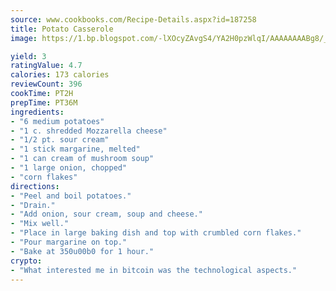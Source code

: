 ```yaml
---
source: www.cookbooks.com/Recipe-Details.aspx?id=187258
title: Potato Casserole
image: https://1.bp.blogspot.com/-lXOcyZAvgS4/YA2H0pzWlqI/AAAAAAAABg8/_HX4JI-WmFM0Tz684w_qYjP9vBzksmFNgCLcBGAsYHQ/s219/20.png

yield: 3
ratingValue: 4.7
calories: 173 calories
reviewCount: 396
cookTime: PT2H
prepTime: PT36M
ingredients:
- "6 medium potatoes"
- "1 c. shredded Mozzarella cheese"
- "1/2 pt. sour cream"
- "1 stick margarine, melted"
- "1 can cream of mushroom soup"
- "1 large onion, chopped"
- "corn flakes"
directions:
- "Peel and boil potatoes."
- "Drain."
- "Add onion, sour cream, soup and cheese."
- "Mix well."
- "Place in large baking dish and top with crumbled corn flakes."
- "Pour margarine on top."
- "Bake at 350u00b0 for 1 hour."
crypto:
- "What interested me in bitcoin was the technological aspects."
---
```

